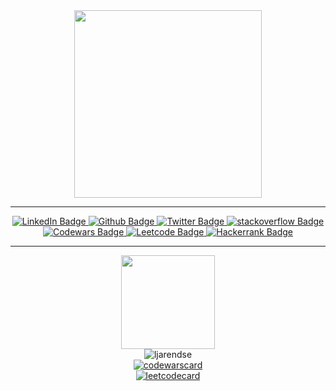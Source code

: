 
<div id="header" align="center">
  <img src="https://media.giphy.com/media/hqU2KkjW5bE2v2Z7Q2/giphy.gif" width="300"/>
</div>


<hr>
<div id="badges" align="center">
  <a href="https://www.linkedin.com/in/ljarendse/">
    <img src="https://img.shields.io/badge/LinkedIn-grey?style=for-the-badge&logo=linkedin&logoColor=white" alt="LinkedIn Badge"/>
  </a>
  <a href="https://github.com/ljarendse">
    <img src="https://img.shields.io/badge/github-grey?style=for-the-badge&logo=github&logoColor=white" alt="Github Badge"/>
  </a>
  <a href="https://twitter.com/ljarendse">
    <img src="https://img.shields.io/badge/Twitter-grey?style=for-the-badge&logo=twitter&logoColor=white" alt="Twitter Badge"/>
  </a>
    <a href="https://stackoverflow.com/users/11346616/ljarendse">
    <img src="https://img.shields.io/badge/stackoverflow-grey?style=for-the-badge&logo=stackoverflow&logoColor=white" alt="stackoverflow Badge"/>
  </a>
  <a href="https://www.codewars.com/users/%E3%82%AA%E3%82%B5%E3%83%A0">
    <img src="https://img.shields.io/badge/codewars-grey?style=for-the-badge&logo=codewars&logoColor=white" alt="Codewars Badge"/>
  </a>
   <a href="https://leetcode.com/LJArendse/">
    <img src="https://img.shields.io/badge/leetcode-grey?style=for-the-badge&logo=leetcode&logoColor=white" alt="Leetcode Badge"/>
  </a>
    <a href="https://www.hackerrank.com/ljarendse">
    <img src="https://img.shields.io/badge/hackerrank-grey?style=for-the-badge&logo=hackerrank&logoColor=white" alt="Hackerrank Badge"/>
  </a>
</div>
<hr>

<div id="header" align="center">
  <img src="https://media.giphy.com/media/KzJkzjggfGN5Py6nkT/giphy.gif" width="150"/>
</div>

<!--<div align="center"> -->
<!--![Anurag's GitHub stats](https://github-readme-stats.vercel.app/api?username=ljarendse&show_icons=true&theme=merko)-->
<!--  <img src="https://github-readme-stats.vercel.app/api?username=ljarendse&show_icons=true&theme=merko" alt="ljarendse" /> -->
<!--</div> -->

<div align="center">
<!--[![GitHub Streak](https://streak-stats.demolab.com/?user=ljarendse&theme=highcontrast))](https://git.io/streak-stats)-->
  <img src="https://streak-stats.demolab.com/?user=ljarendse&theme=highcontrast" alt="ljarendse" />
</div>

<!--https://github.com/DiniFarb/codewars_readme_stats-->
<!--![Codewars](https://github.r2v.ch/codewars?user=オサム&name=true&top_languages=true&stroke=%23BB432C)-->
<div align="center">
  <a href="https://www.codewars.com/users/%E3%82%AA%E3%82%B5%E3%83%A0">
    <img src="https://github.r2v.ch/codewars?user=オサム&name=true&top_languages=true&stroke=%23BB432C" alt="codewarscard"/>
  </a>
</div>


<!--https://github.com/JacobLinCool/LeetCode-Stats-Card-->
<!--![Leetcode Stats](https://leetcard.jacoblin.cool/LJArendse?theme=dark?ext=activity)-->
<div align="center">
  <a href="https://leetcode.com/LJArendse/">
    <img src="https://leetcard.jacoblin.cool/ljarendse?theme=dark&ext=activity" alt="leetcodecard"/>
  </a>
</div>

<!--
<h2 align="center">Latest Project Contributions</h2>

<div align="center">
  <a href="https://github.com/ganyariya/gym-md">
    <img src="https://github-readme-stats.vercel.app/api/pin/?username=ganyariya&repo=gym-md&theme=merko" alt="gym-md"/>
  </a>
</div>

<div align="center">
  <a href="https://github.com/awsdocs/aws-cloudformation-user-guide">
    <img src="https://github-readme-stats.vercel.app/api/pin/?username=awsdocs&repo=aws-cloudformation-user-guide&theme=merko" alt="aws-cloudformation-user-guide"/>
  </a>
</div>

<div align="center">
  <a href="https://github.com/gameaischool2021members/change">
    <img src="https://github-readme-stats.vercel.app/api/pin/?username=gameaischool2021members&repo=change&theme=merko" alt="change"/>
  </a>
</div> 
-->



